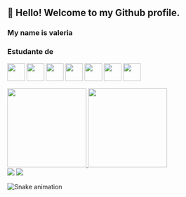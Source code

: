 ## 👋 Hello! Welcome to my Github profile.
### My name is valeria 


### Estudante de

<img src="https://cdn.jsdelivr.net/gh/devicons/devicon/icons/css3/css3-original.svg" width="40" height="40"/> <img src="https://cdn.jsdelivr.net/gh/devicons/devicon/icons/html5/html5-original.svg" width="40" height="40" /> <img src="https://cdn.jsdelivr.net/gh/devicons/devicon/icons/javascript/javascript-original.svg" width="40" height="40"/> <img src="https://cdn.jsdelivr.net/gh/devicons/devicon/icons/nodejs/nodejs-original.svg" width="40" height="40"/> <img src="https://cdn.jsdelivr.net/gh/devicons/devicon/icons/git/git-original.svg" width="40" height="40" /> <img src="https://cdn.jsdelivr.net/gh/devicons/devicon/icons/csharp/csharp-original.svg" width="40" height="40"/> <img src="https://cdn.jsdelivr.net/gh/devicons/devicon/icons/cplusplus/cplusplus-original.svg" width="40" height="40" />

<div>
<a href="https://github.com/valeriavences">
<img height="180em" src="https://github-readme-stats.vercel.app/api/top-langs/?username=valeriavences&layout=compact&langs_count=7&theme=dracula"/>
<img height="180em" src="https://github-readme-stats.vercel.app/api?username=valeriavences&show_icons=true&theme=dracula&include_all_commits=true&count_private=true"/>
</div>
  
  <div>
    <a href="https://instagram.com/val_da_paz" target="_blank"><img src="https://img.shields.io/badge/-Instagram-%23E4405F?style=for-the-badge&logo=instagram&logoColor=white" target="_blank"></a>
    <a href = "mailto:contato@valeriavences1@gmail.com"><img src="https://img.shields.io/badge/Gmail-D14836?style=for-the-badge&logo=gmail&logoColor=white" target="_blank"></a>
  </div>  
  
  ![Snake animation](https://github.com/valeriavences/valeriavences/blob/output/github-contribution-grid-snake.svg)
